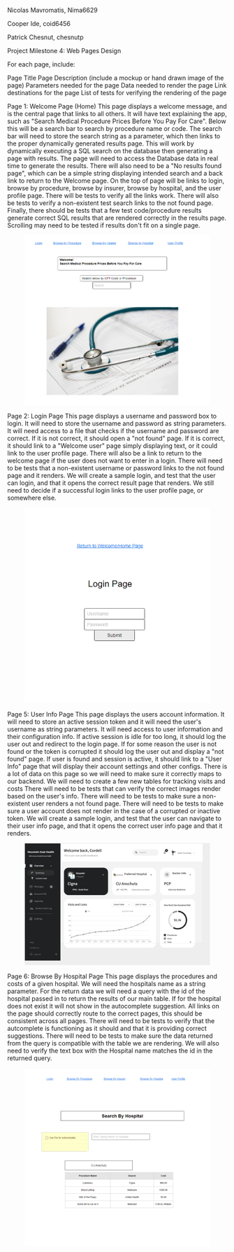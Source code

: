 Nicolas Mavromatis, Nima6629

Cooper Ide, coid6456

Patrick Chesnut, chesnutp

Project Milestone 4: Web Pages Design

For each page, include:

Page Title
Page Description (include a mockup or hand drawn image of the page)
Parameters needed for the page
Data needed to render the page
Link destinations for the page
List of tests for verifying the rendering of the page

Page 1: Welcome Page (Home)
This page displays a welcome message, and is the central page that links to all others. 
It will have text explaining the app, such as "Search Medical Procedure Prices Before You Pay For Care".
Below this will be a search bar to search by procedure name or code.
The search bar will need to store the search string as a parameter, which then links to the proper dynamically generated results page.
This will work by dynamically executing a SQL search on the database then generating a page with results. 
The page will need to access the Database data in real time to generate the results. 
There will also need to be a "No results found page", which can be a simple string displaying intended search and a back link to return to the Welcome page.
On the top of page will be links to login, browse by procedure, browse by insurer, browse by hospital, and the user profile page.
There will be tests to verify all the links work. 
There will also be tests to verify a non-existent test search links to the not found page.
Finally, there should be tests that a few test code/procedure results generate correct SQL results that are rendered correctly in the results page.
Scrolling may need to be tested if results don't fit on a single page. 

<figure>
  <IMG SRC="Welcome.PNG">
</figure>
    
Page 2: Login Page
This page displays a username and password box to login. 
It will need to store the username and password as string parameters.
It will need access to a file that checks if the username and password are correct.
If it is not correct, it should open a "not found" page.
If it is correct, it should link to a "Welcome user" page simply displaying text, or it could link to the user profile page.
There will also be a link to return to the welcome page if the user does not want to enter in a login.
There will need to be tests that a non-existent username or password links to the not found page and it renders.
We will create a sample login, and test that the user can login, and that it opens the correct result page that renders.
We still need to decide if a successful login links to the user profile page, or somewhere else. 

<figure>
  <IMG SRC="Login.PNG">
</figure>

    
Page 5: User Info Page
This page displays the users account information. 
It will need to store an active session token and it will need the user's username as string parameters.
It will need access to user information and their configuration info.
If active session is idle for too long, it should log the user out and redirect to the login page.
If for some reason the user is not found or the token is corrupted it should log the user out and display a "not found" page.
If user is found and session is active, it should link to a "User Info" page that will display their account settings and other configs.
There is a lot of data on this page so we will need to make sure it correctly maps to our backend.
We will need to create a few new tables for tracking visits and costs
There will need to be tests that can verify the correct images render based on the user's info.
There will need to be tests to make sure a non-existent user renders a not found page.
There will need to be tests to make sure a user account does not render in the case of a corrupted or inactive token.
We will create a sample login, and test that the user can navigate to their user info page, and that it opens the correct user info page and that it renders.


<figure>
  <IMG SRC="UserInfo.PNG">
</figure>
    
Page 6: Browse By Hospital Page
This page displays the procedures and costs of a given hospital. 
We will need the hospitals name as a string parameter.
For the return data we will need a query with the id of the hospital passed in to return the results of our main table.
If for the hospital does not exist it will not show in the autocomplete suggestion.
All links on the page should correctly route to the correct pages, this should be consistent across all pages.
There will need to be tests to verify that the autcomplete is functioning as it should and that it is providing correct suggestions.
There will need to be tests to make sure the data returned from the query is compatible with the table we are rendering.
We will also need to verify the text box with the Hospital name matches the id in the returned query.


<figure>
  <IMG SRC="Hospital.PNG">
</figure>



